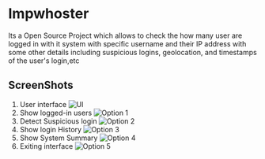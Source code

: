 # Impwhoster
Its a Open Source Project which allows to check the how many user are logged in with it system with specific username and their IP address with some other details including suspicious logins, geolocation, and timestamps of the user's login,etc

## ScreenShots
1. User interface
	![UI](https://github.com/user-attachments/assets/502bbc47-31a7-4a18-9d0e-dfdef2933fc5)
2. Show logged-in users
	![Option 1](https://github.com/user-attachments/assets/ccf14b19-29e6-4a47-97c9-fd3a9df243da)
3. Detect Suspicious login
	![Option 2](https://github.com/user-attachments/assets/a43c6d77-d43e-4fd3-ac59-604453504422)
4. Show login History
	![Option 3](https://github.com/user-attachments/assets/39663204-f954-4ac4-8cb3-aaf7585657b9)
5. Show System Summary
	![Option 4](https://github.com/user-attachments/assets/abfc46f2-80a7-4255-a641-a47fa8f5c696)
6. Exiting interface
	![Option 5](https://github.com/user-attachments/assets/e9a1cf94-d6ff-46cc-bfe3-519f0ad9a2e9)
